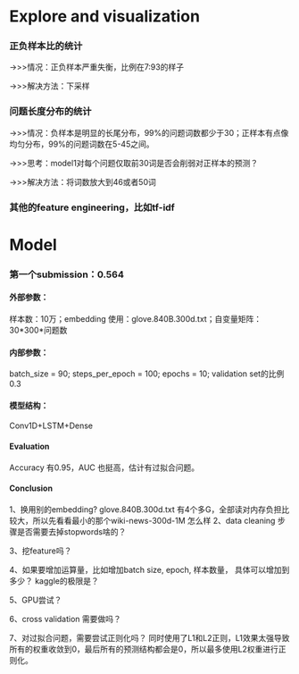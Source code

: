
# Explore and visualization
### 正负样本比的统计

->>>情况：正负样本严重失衡，比例在7:93的样子

->>>解决方法：下采样
### 问题长度分布的统计

->>>情况：负样本是明显的长尾分布，99%的问题词数都少于30；正样本有点像均匀分布，99%的问题词数在5-45之间。

->>>思考：model1对每个问题仅取前30词是否会削弱对正样本的预测？

->>>解决方法：将词数放大到46或者50词
### 其他的feature engineering，比如tf-idf


# Model
### 第一个submission：0.564

#### 外部参数：

样本数：10万；embedding 使用：glove.840B.300d.txt；自变量矩阵：30\*300*问题数

#### 内部参数：

batch_size = 90; steps_per_epoch = 100; epochs = 10; validation set的比例0.3

#### 模型结构：

Conv1D+LSTM+Dense

#### Evaluation
Accuracy 有0.95，AUC 也挺高，估计有过拟合问题。

#### Conclusion
1、换用别的embedding? 
glove.840B.300d.txt 有4个多G，全部读对内存负担比较大，所以先看看最小的那个wiki-news-300d-1M 怎么样
2、data cleaning 步骤是否需要去掉stopwords啥的？

3、挖feature吗？

4、如果要增加运算量，比如增加batch size, epoch, 样本数量， 具体可以增加到多少？ kaggle的极限是？

5、GPU尝试？

6、cross validation 需要做吗？

7、对过拟合问题，需要尝试正则化吗？
同时使用了L1和L2正则，L1效果太强导致所有的权重收敛到0，最后所有的预测结构都会是0，所以最多使用L2权重进行正则化。
